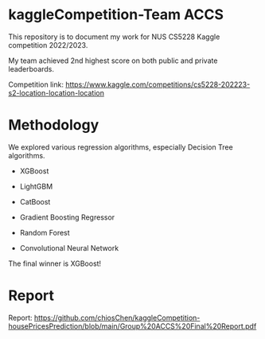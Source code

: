 # kaggleCompetition-Team ACCS

This repository is to document my work for NUS CS5228 Kaggle competition 2022/2023.

My team achieved 2nd highest score on both public and private leaderboards. 

Competition link: https://www.kaggle.com/competitions/cs5228-202223-s2-location-location-location

# Methodology

We explored various regression algorithms, especially Decision Tree algorithms.

* XGBoost

* LightGBM

* CatBoost

* Gradient Boosting Regressor

* Random Forest

* Convolutional Neural Network

The final winner is XGBoost!

# Report

Report: https://github.com/chiosChen/kaggleCompetition-housePricesPrediction/blob/main/Group%20ACCS%20Final%20Report.pdf
